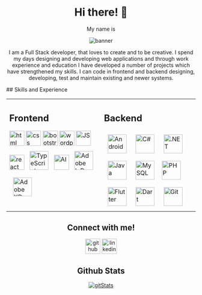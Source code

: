 
<div align="center">
  <h1 ><b>Hi there! 👋 </b></h1>
  <p>My name is </p>

<img src="https://user-images.githubusercontent.com/54309710/102725300-0d839200-4316-11eb-82dc-89e1363ada57.png" alt="banner">
</div>
<div align="center">
   <p >
I am a Full Stack developer, that loves to create and to be creative. I spend my days designing and developing web applications and through work experience and education I have developed a number of projects which have strengthened my skills. I can code in frontend and backend designing, developing, test and maintain existing and newer systems.</p>
  </div>
## Skills and Experience 
<table>
  <tbody>
     <tr>
    <td valign="top" width="33%">
      <h2>Frontend</h2>
       <img src='https://camo.githubusercontent.com/bfa71fe5e1eb3ca57a7e4ef9c6b2ca21414c4fdab27ac6861e211e7cfe8f7d9f/68747470733a2f2f70726f66696c696e61746f722e7269736861762e6465762f736b696c6c732d6173736574732f68746d6c352d6f726967696e616c2d776f72646d61726b2e737667' alt='html' height='40'>
       <img src='https://camo.githubusercontent.com/1f14c9c472b21cf8790a4fb6914be3a3181e957ecc2b397775f06a989d20cb37/68747470733a2f2f70726f66696c696e61746f722e7269736861762e6465762f736b696c6c732d6173736574732f637373332d6f726967696e616c2d776f72646d61726b2e737667' alt='css' height='40'>  <img src='https://camo.githubusercontent.com/3523bd4e344ec5909336e3891b7511da62905e8953381f6fa69c11983e8fd9f6/68747470733a2f2f70726f66696c696e61746f722e7269736861762e6465762f736b696c6c732d6173736574732f626f6f7473747261702d706c61696e2e737667' alt='bootstrap' height='40'>
      <img src='https://camo.githubusercontent.com/4629b90b2cfb38cc37a512b6b1fb6a8cb51d303cde9aebb07f91dc5e6c276033/68747470733a2f2f70726f66696c696e61746f722e7269736861762e6465762f736b696c6c732d6173736574732f776f726470726573732e706e67' alt='wordpress' height='40'>
       <img src='https://camo.githubusercontent.com/7a2b6137fa6818b1c85f86347a6b4a75ee52681d4a190c506df972e3c5459980/68747470733a2f2f70726f66696c696e61746f722e7269736861762e6465762f736b696c6c732d6173736574732f6a6176617363726970742d6f726967696e616c2e737667' alt='JS' height='40'>
      <img src='https://cdn.jsdelivr.net/npm/simple-icons@3.0.1/icons/react.svg' alt='react' height='40'> <img style="margin: 10px" src="https://camo.githubusercontent.com/94890eb1b8c3ce19ea73189dade730fa967a8fe08899f25cab17b57a5d4339dc/68747470733a2f2f70726f66696c696e61746f722e7269736861762e6465762f736b696c6c732d6173736574732f747970657363726970742d6f726967696e616c2e737667" alt="TypeScript" height="50" /> <img src='https://camo.githubusercontent.com/5c76c16ec1147709898d2244362cb011f0665dada05ce65aecc944abb1a73ac4/68747470733a2f2f70726f66696c696e61746f722e7269736861762e6465762f736b696c6c732d6173736574732f61646f62655f696c6c7573747261746f722d69636f6e2e737667' alt='AI' height='40'>
      <img style="margin: 10px" src="https://camo.githubusercontent.com/6ecfa2f30286afcdf295900b5562670f64811050f92cec700563e6551440e6dc/68747470733a2f2f70726f66696c696e61746f722e7269736861762e6465762f736b696c6c732d6173736574732f61646f6265696e64657369676e2e737667" alt="Adobe InDesign" height="50" /> <img style="margin: 10px" src="https://camo.githubusercontent.com/ff6970c16991084156fcb260d369de43abc9aeb9abcdcbce8682a7dc072489db/68747470733a2f2f70726f66696c696e61746f722e7269736861762e6465762f736b696c6c732d6173736574732f61646f626578642e706e67" alt="Adobe XD" height="50" /> 
    </td>
     <td valign='top' width='33%'>
        <h2>Backend</h2>
       <img style="margin: 10px" src="https://camo.githubusercontent.com/17676112fcdb3423d375ed3c77a013ab80ca29486595016aaa64c03d2b58eb08/68747470733a2f2f70726f66696c696e61746f722e7269736861762e6465762f736b696c6c732d6173736574732f616e64726f69642d6f726967696e616c2d776f72646d61726b2e737667" alt="Android" height="50" />  <img style="margin: 10px" src="https://camo.githubusercontent.com/1513e94cd7b84f2536d7ba959d5e2c28cd951d1a015ff39571e503dfc9f45751/68747470733a2f2f70726f66696c696e61746f722e7269736861762e6465762f736b696c6c732d6173736574732f6373686172702d6f726967696e616c2e737667" alt="C#" height="50" />  
<img style="margin: 10px" src="https://camo.githubusercontent.com/431a35f2224f9af72d1bb857498b40e0843f0019f09dd356e3dc25e78d6ca813/68747470733a2f2f70726f66696c696e61746f722e7269736861762e6465762f736b696c6c732d6173736574732f646f742d6e65742d6f726967696e616c2d776f72646d61726b2e737667" alt=".NET" height="50" />  
<img style="margin: 10px" src="https://camo.githubusercontent.com/075657b384358f918d473ef7fbb24c213dbd1d43058ae2ac2134731d614ca870/68747470733a2f2f70726f66696c696e61746f722e7269736861762e6465762f736b696c6c732d6173736574732f6a6176612d6f726967696e616c2d776f72646d61726b2e737667" alt="Java" height="50" />  
<img style="margin: 10px" src="https://camo.githubusercontent.com/ef8a5aaa11f861e3692439d030c83a18d6d5ebc387d6e74ca4bba728aaeac7ad/68747470733a2f2f70726f66696c696e61746f722e7269736861762e6465762f736b696c6c732d6173736574732f6d7973716c2d6f726967696e616c2d776f72646d61726b2e737667" alt="MySQL" height="50" /><img style="margin: 10px" src="https://camo.githubusercontent.com/8cba877c9729b9af2c1e0952ce007c05a4be5bc723d56e50cf2f9f9c384a9d8e/68747470733a2f2f70726f66696c696e61746f722e7269736861762e6465762f736b696c6c732d6173736574732f7068702d6f726967696e616c2e737667" alt="PHP" height="50" />  
<img style="margin: 10px" src="https://camo.githubusercontent.com/77baa71c79e61f2b1582539fd2f14cb063c5808267bb04a2c4dafea2ea55b155/68747470733a2f2f70726f66696c696e61746f722e7269736861762e6465762f736b696c6c732d6173736574732f666c7574746572696f2d69636f6e2e737667" alt="Flutter" height="50" />  
<img style="margin: 10px" src="https://camo.githubusercontent.com/a4ddee20249d74f87292fb470a62b5a556cd4e7c25760f0801c88f73fb20838d/68747470733a2f2f70726f66696c696e61746f722e7269736861762e6465762f736b696c6c732d6173736574732f646172746c616e672d69636f6e2e737667" alt="Dart" height="50" />  
<img style="margin: 10px" src="https://camo.githubusercontent.com/b7ea09b0c030ae14623cfc3a52ab3ee0d07e0259a1b230139e65ba00454327c9/68747470733a2f2f70726f66696c696e61746f722e7269736861762e6465762f736b696c6c732d6173736574732f6769742d73636d2d69636f6e2e737667" alt="Git" height="50" />  
     </td>
  </tr>
  </tbody>
 
 </table>
 <div align='center'>
  <h2><b>Connect with me!</b></h2> <a href='https://github.com/fabaal'><img src='https://camo.githubusercontent.com/b2d1ae072c968dbeaf2232f0e1071ae5a7b218b11caec1ae5c69c10ef370a3cc/68747470733a2f2f696d672e736869656c64732e696f2f62616467652f6769746875622d2532333234323932652e7376673f267374796c653d666f722d7468652d6261646765266c6f676f3d676974687562266c6f676f436f6c6f723d7768697465' alt='github' height='40'></a> <a href='https://www.linkedin.com/in/farhiyaaaa//'><img src='https://camo.githubusercontent.com/5e3d78e5310a41c0667e07077cf93596229de398b154b83885dc068874ed5365/68747470733a2f2f696d672e736869656c64732e696f2f62616467652f6c696e6b6564696e2d2532333145373742352e7376673f267374796c653d666f722d7468652d6261646765266c6f676f3d6c696e6b6564696e266c6f676f436f6c6f723d7768697465' alt='linkedin' height='40'></a> 
        </div>
        <h2 align='center'><b>Github Stats</b></h2>
 <div align='center'>
   <a href='https://github.com/anuraghazra/github-readme-stats'><img align='center' src='https://github-readme-stats.vercel.app/api?username=fabaal' alt='gitStats' ></a>
</div>





